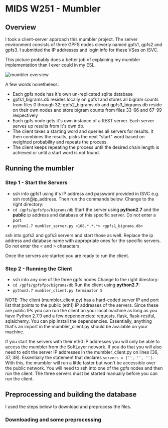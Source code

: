 # MIDS W251 - Mumbler

## Overview
I took a client-server approach this mumbler project. The server environment consists of three GPFS nodes cleverly named gpfs1, gpfs2 and gpfs3. I submitted the IP addresses and login info for these VSes on ISVC.

This picture probably does a better job of explaining my mumbler implementation than I ever could in my ESL.

![mumbler overview](https://github.com/jhabib/midsmumbler/blob/master/midsmumbler.png?raw=true "mumbler overview")

A few words nonetheless:
* Each gpfs node has it's own un-replicated sqlite database 
* gpfs1_bigrams.db resides locally on gpfs1 and stores all bigram counts from files 0 through 32; gpfs2_bigrams.db and gpfs3_bigrams.db reside on their own nodes and store bigram counts from files 33-66 and 67-99 respectively
* Each gpfs node gets it's own instance of a REST server. Each server serves up results from it's own db.
* The client takes a starting word and queries all servers for results. It then combines the results, picks the next "start" word based on weighted probability and repeats the process.
* The client keeps repeating the process until the desired chain length is achieved or until a start word is not found.

## Running the mumbler

### Step 1 - Start the Servers
* ssh into gpfs1 using it's IP address and password provided in ISVC e.g. ssh root@ip\_address. Then run the commands below.
Change to the right directory:
* `cd /gpfs/gpfsfpo/bigrams/db`
Start the server using **python2.7** and the **public** ip address and database of this specific server. Do not enter a port.
* `python2.7 mumbler_server.py <108.*.*.*> <gpfs1_bigrams.db>`

ssh into gpfs2 and gpfs3 servers and start those as well. Replace the ip address and database name with appropriate ones for the specific servers. Do not enter the < and > characters.

Once the servers are started you are ready to run the client.

### Step 2 - Running the Client
* ssh into any one of the three gpfs nodes
Change to the right directory:
* `cd /gpfs/gpfsfpo/bigrams/db`
Run the client using **python2.7**:
* `python2.7 mumbler_client.py terminator 5`

NOTE: 
The client (mumbler_client.py) has a hard-coded server IP and port list that points to the public (eth1) IP addresses of the servers. Since these are public IPs you can run the client on your local machine as long as you have Python 2.7.9 and a few dependencies: requests, flask, flask-restful, sqlalchemy. You can pip install the dependencies. Essentially, anything that's an import in the mumbler_client.py should be available on your machine.

If you start the servers with their eth0 IP addresses you will only be able to access the mumbler from the SoftLayer network. If you do that you will also need to edit the server IP addresses in the mumbler_client.py on lines [36, 37, 38]. Essentially the statement that declares `servers = ['', '', '']`. With this, the mumbler will run a little faster but won't be accessible over the public network. You will need to ssh into one of the gpfs nodes and then run the client. The three servers must be started manually before you can run the client.

## Preprocessing and building the database
I used the steps below to download and preprocess the files.
### Downloading and some preprocessing 

